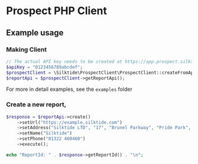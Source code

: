 Prospect PHP Client
=======================================================

Example usage
-------------

### Making Client

```php
// The actual API key needs to be created at https://app.prospect.silktide.com/en_GB/admin/settings#/api
$apiKey = "0123456789abcdef";
$prospectClient = \Silktide\ProspectClient\ProspectClient::createFromApiKey($apiKey);
$reportApi = $prospectClient->getReportApi();
```

For more in detail examples, see the `examples` folder

### Create a new report,
```php
$response = $reportApi->create()
    ->setUrl("https://example.silktide.com")
    ->setAddress("Silktide LTD", "17", "Brunel Parkway", "Pride Park", "Derby", "DE24 8HR")
    ->setName("Silktide")
    ->setPhone("01322 460460")
    ->execute();

echo "ReportId: " . $response->getReportId() . "\n";
```
  